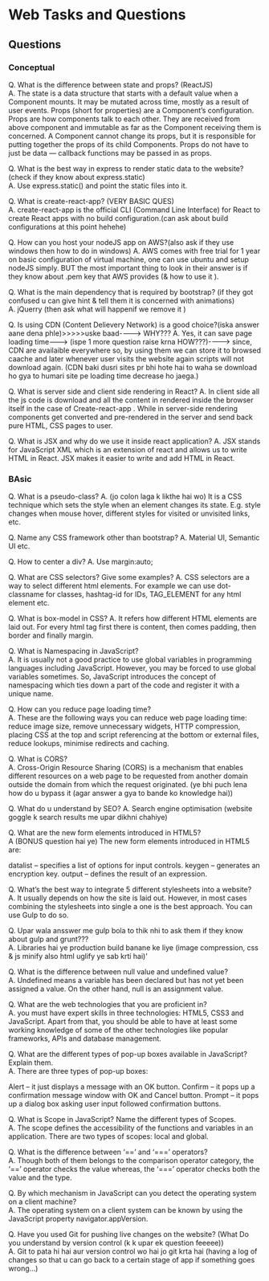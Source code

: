# Web Tasks and Questions





## Questions
### Conceptual  

Q. What is the difference between state and props?  (ReactJS)  
A. The state is a data structure that starts with a default value when a Component mounts. It may be mutated across time, mostly as a result of user events.
Props (short for properties) are a Component’s configuration. Props are how components talk to each other. They are received from above component and immutable as far as the Component receiving them is concerned. A Component cannot change its props, but it is responsible for putting together the props of its child Components. Props do not have to just be data — callback functions may be passed in as props.  
  
Q. What is the best way in express to render static data to the website? (check if they know about express.static)  
A. Use express.static() and point the static files into it.  

Q. What is create-react-app? (VERY BASIC QUES)  
A. create-react-app is the official CLI (Command Line Interface) for React to create React apps with no build configuration.(can ask about build configurations at this point hehehe)   

Q. How can you host your nodeJS app on AWS?(also ask if they use windows then how to do in windows)
A. AWS comes with free trial for 1 year on basic configuration of virtual machine, one can use ubuntu and setup nodeJS simply. BUT the most important thing to look in their answer is if they know about .pem key that AWS provides (& how to use it <for windows simply use putty>).   

Q. What is the main dependency that is required by bootstrap? (if they got confused u can give hint & tell them it is concerned with animations)  
A. jQuerry (then ask what will happenif we remove it <css properties works but animations like on carousels and similar things do not work>)  
  
Q. Is using CDN (Content Delievery Network) is a good choice?(iska answer aane dena phle)>>>>>uske baad----> WHY???
A. Yes, it can save page loading time---> (ispe 1 more question raise krna HOW???)----> since, CDN are availaible everywhere so, by using them we can store it to browsed caache and later whenever user visits the website again scripts will not download again. (CDN baki dusri sites pr bhi hote hai to waha se download ho gya to humari site pe loading time decrease ho jaega.)

Q. What is server side and client side rendering in React?
A. In client side all the js code is download and all the content in rendered inside the browser itself in the case of Create-react-app .
While in server-side rendering components get converted and pre-rendered in the server and send back pure HTML, CSS pages to user.

Q. What is JSX and why do we use it inside react application?
A. JSX stands for JavaScript XML which is an extension of react and allows us to write HTML in React. JSX makes it easier to write and add HTML in React.

  
### BAsic

Q. What is a pseudo-class? 
A. (jo colon laga k likthe hai wo) It is a CSS technique which sets the style when an element changes its state. E.g. style changes when mouse hover, different styles for visited or unvisited links, etc.  

Q. Name any CSS framework other than bootstrap?
A. Material UI, Semantic UI etc.

Q. How to center a div? 
A. Use margin:auto;

Q. What are CSS selectors? Give some examples?
A. CSS selectors are a way to select different html elements. For example we can use dot-classname for classes, hashtag-id for IDs, TAG_ELEMENT for any html element etc.

Q. What is box-model in CSS?
A. It refers how different HTML elements are laid out. For every html tag first there is content, then comes padding, then border and finally margin.

Q. What is Namespacing in JavaScript?  
A. It is usually not a good practice to use global variables in programming languages including JavaScript. However, you may be forced to use global variables sometimes. So, JavaScript introduces the concept of namespacing which ties down a part of the code and register it with a unique name.  

Q. How can you reduce page loading time?  
A. These are the following ways you can reduce web page loading time: reduce image size, remove unnecessary widgets, HTTP compression, placing CSS at the top and script referencing at the bottom or external files, reduce lookups, minimise redirects and caching.  

Q. What is CORS?  
A. Cross-Origin Resource Sharing (CORS) is a mechanism that enables different resources on a web page to be requested from another domain outside the domain from which the request originated. (ye bhi puch lena how do u bypass it (agar answer a gya to bande ko knowledge hai))  
  
Q. What do u understand by SEO?
A. Search engine optimisation (website goggle k search results me upar dikhni chahiye)  

Q. What are the new form elements introduced in HTML5?  
A (BONUS question hai ye) The new form elements introduced in HTML5 are:

datalist – specifies a list of options for input controls.
keygen – generates an encryption key.
output – defines the result of an expression.  
  
Q. What’s the best way to integrate 5 different stylesheets into a website?  
A. It usually depends on how the site is laid out. However, in most cases combining the stylesheets into single a one is the best approach. You can use Gulp to do so.  

Q. Upar wala ansswer me gulp bola to thik nhi to ask them if they know about gulp and grunt???  
A. Libraries hai ye production build banane ke liye (image compression, css & js minify also html uglify ye sab krti hai)'

Q.  What is the difference between null value and undefined value?  
A. Undefined means a variable has been declared but has not yet been assigned a value. On the other hand, null is an assignment value.  

Q. What are the web technologies that you are proficient in?  
A. you must have expert skills in three technologies: HTML5, CSS3 and JavaScript. Apart from that, you should be able to have at least some working knowledge of some of the other technologies like popular frameworks, APIs and database management.  

Q. What are the different types of pop-up boxes available in JavaScript? Explain them.  
A. There are three types of pop-up boxes:

Alert – it just displays a message with an OK button.
Confirm – it pops up a confirmation message window with OK and Cancel button.
Prompt – it pops up a dialog box asking user input followed confirmation buttons.  

Q. What is Scope in JavaScript? Name the different types of Scopes.  
A. The scope defines the accessibility of the functions and variables in an application. There are two types of scopes: local and global.  

Q. What is the difference between ‘==’ and ‘===’ operators?  
A. Though both of them belongs to the comparison operator category, the ‘==’ operator checks the value whereas, the ‘===’ operator checks both the value and the type.  

Q. By which mechanism in JavaScript can you detect the operating system on a client machine?  
A. The operating system on a client system can be known by using the JavaScript property navigator.appVersion.  

Q. Have you used Git for pushing live changes on the website? (What Do you understand by version control (k k upar ek question feeeee))   
A. Git to pata hi hai aur version control wo hai jo git krta hai (having a log of changes so that u can go back to a certain stage of app if something goes wrong...)

